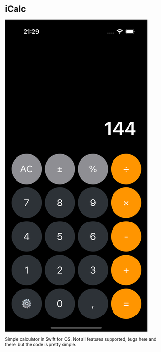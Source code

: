 # iCalc

![Demo](./Docs/Screenshots/screenshot.png)

Simple calculator in Swift for iOS. Not all features supported, bugs here and there, but the code is pretty simple.
